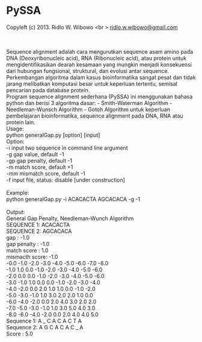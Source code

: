 PySSA
=====

Copyleft (c) 2013. Ridlo W. Wibowo
<br \>
ridlo.w.wibowo@gmail.com

<br />
<br />
Sequence alignment adalah cara mengurutkan  sequence  asam amino pada DNA (Deoxyribonucleic acid), RNA (Ribonucleic acid), atau protein untuk mengidentifikasikan dearah kesamaan yang mungkin menjadi konsekuensi dari hubungan fungsional, struktural, dan evolusi antar  sequence.  Perkembangan algoritma dalam kasus bioinformatika sangat pesat  dan  tidak jarang  melibatkan komputasi besar untuk keperluan tertentu, semisal pencarian pada database protein.

<br />
Program sequence alignment sederhana (PySSA) ini menggunakan bahasa python dan berisi 3 algoritma dasar:
  - Smith-Waterman Algorithm
  - Needleman-Wunsch Algorithm
  - Gotoh Algorithm
untuk keperluan pembelajaran bioinformatika, sequence alignment pada DNA, RNA atau protein lain.

<br />
Usage:<br />
  python generalGap.py [option] [input]
<br />
Option:<br />
  -i      input two sequence in command line argument<br />
  -g      gap value, default -1<br />
  -gp     gap penalty, default -1<br />
  -m      match score, default +1<br />
  -mm     mismatch score, default -1<br />
  -f      input file, status: disable [under construction]<br />
<br />
Example: <br />
  python generalGap.py -i ACACACTA AGCACACA -g -1<br />
<br />
Output:<br />
  General Gap Penalty, Needleman-Wunch Algorithm<br />
  SEQUENCE 1: ACACACTA<br />
  SEQUENCE 2: AGCACACA<br />
  gap           :  -1.0<br />
  gap penalty   :  -1.0<br />
  match score   :  1.0<br />
  mismacth score:  -1.0<br />
  -0.0    -1.0    -2.0    -3.0    -4.0    -5.0    -6.0    -7.0    -8.0    <br />
  -1.0    1.0     0.0     -1.0    -2.0    -3.0    -4.0    -5.0    -6.0    <br />
  -2.0    0.0     0.0     -1.0    -2.0    -3.0    -4.0    -5.0    -6.0    <br />
  -3.0    -1.0    1.0     0.0     0.0     -1.0    -2.0    -3.0    -4.0    <br />
  -4.0    -2.0    0.0     2.0     1.0     1.0     0.0     -1.0    -2.0    <br />
  -5.0    -3.0    -1.0    1.0     3.0     2.0     2.0     1.0     0.0     <br />
  -6.0    -4.0    -2.0    0.0     2.0     4.0     3.0     2.0     2.0     <br />
  -7.0    -5.0    -3.0    -1.0    1.0     3.0     5.0     4.0     3.0     <br />
  -8.0    -6.0    -4.0    -2.0    0.0     2.0     4.0     4.0     5.0     <br />
  Sequence 1:  A _ C A C A C T A<br />
  Sequence 2:  A G C A C A C _ A<br />
  Score     :  5.0<br />
